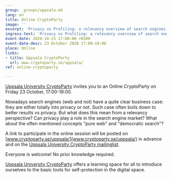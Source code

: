 ```yaml
---
group: _groups/uppsala.md
lang: en
title: Online CryptoParty
image: ''
excerpt: 'Privacy vs Profiling: a relevancy overview of search engines'
ingress-text: 'Privacy vs Profiling: a relevancy overview of search engines'
event-date: 2020-10-23 17:00:00 +0200
event-date-desc: 23 October 2020 17:00–19:00
place: Online
links:
- title: Uppsala CryptoParty
  url: www.cryptoparty.se/uppsala/
ref: online-cryptoparty

---
```

[Uppsala University CryptoParty](www.cryptoparty.se/uppsala/) invites you to an Online CryptoParty on Friday 23 October, 17:00-19:00.

Nowadays search engines (web and not) have a quite clear business case: they are either totally into privacy or not. Such case often boils down to better results vs privacy. But what does this mean from a relevancy perspective? Can privacy play a role in the search engine market? What about the often mentioned concepts "pure web" and "democratic search"?

A link to participate in the online session will be posted on [www.cryptoparty.se/uppsala/](www.cryptoparty.se/uppsala/) in advance and on the [Uppsala University CryptoParty mailinglist](https://lists.uu.se/sympa/subscribe/it-cryptoparty). 

Everyone is welcome! No prior knowledge required. 

[Uppsala University CryptoParty](www.cryptoparty.se/uppsala/) offers a learning space for all to introduce ourselves to the basic tools for self-protection in the digital space.